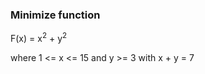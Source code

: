 ### Minimize function

F(x) = x<sup>2</sup> + y<sup>2</sup>

where 1 <= x <= 15 and y >= 3 with x + y = 7 
